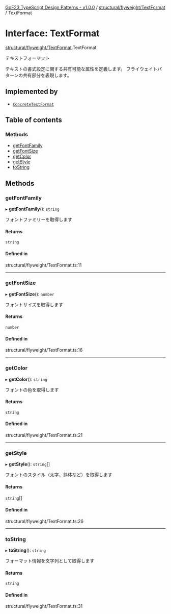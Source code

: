 [GoF23 TypeScript Design Patterns - v1.0.0](../README.md) / [structural/flyweight/TextFormat](../modules/structural_flyweight_TextFormat.md) / TextFormat

# Interface: TextFormat

[structural/flyweight/TextFormat](../modules/structural_flyweight_TextFormat.md).TextFormat

テキストフォーマット

テキストの書式設定に関する共有可能な属性を定義します。
フライウェイトパターンの共有部分を表現します。

## Implemented by

- [`ConcreteTextFormat`](../classes/structural_flyweight_ConcreteTextFormat.ConcreteTextFormat.md)

## Table of contents

### Methods

- [getFontFamily](structural_flyweight_TextFormat.TextFormat.md#getfontfamily)
- [getFontSize](structural_flyweight_TextFormat.TextFormat.md#getfontsize)
- [getColor](structural_flyweight_TextFormat.TextFormat.md#getcolor)
- [getStyle](structural_flyweight_TextFormat.TextFormat.md#getstyle)
- [toString](structural_flyweight_TextFormat.TextFormat.md#tostring)

## Methods

### getFontFamily

▸ **getFontFamily**(): `string`

フォントファミリーを取得します

#### Returns

`string`

#### Defined in

structural/flyweight/TextFormat.ts:11

___

### getFontSize

▸ **getFontSize**(): `number`

フォントサイズを取得します

#### Returns

`number`

#### Defined in

structural/flyweight/TextFormat.ts:16

___

### getColor

▸ **getColor**(): `string`

フォントの色を取得します

#### Returns

`string`

#### Defined in

structural/flyweight/TextFormat.ts:21

___

### getStyle

▸ **getStyle**(): `string`[]

フォントのスタイル（太字、斜体など）を取得します

#### Returns

`string`[]

#### Defined in

structural/flyweight/TextFormat.ts:26

___

### toString

▸ **toString**(): `string`

フォーマット情報を文字列として取得します

#### Returns

`string`

#### Defined in

structural/flyweight/TextFormat.ts:31
